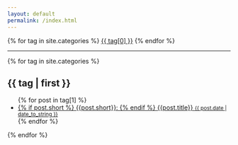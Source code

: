 ```yaml
---
layout: default
permalink: /index.html
---
```

<meta name="google-site-verification" content="a_1tMrUlVNqdFzDGwh_T1IpHoH9qeFrNoVkUBOmi9j0" />
<div class="tags-expo">
<div class="tags-expo-list">
{% for tag in site.categories %}
<a href="#{{ tag[0] | slugify }}" class="post-tag">{{ tag[0] }}</a>
{% endfor %}
</div>
<hr/>
<div class="tags-expo-section">
{% for tag in site.categories %}
<h2 id="{{ tag[0] | slugify }}">
{{ tag | first }}</h2>
<ul class="tags-expo-posts">
{% for post in tag[1] %}
<a class="post-title" href="{{ site.url }}{{ post.url }}">
<li>
{% if post.short %}
{{post.short}}:
{% endif %}
{{post.title}}
<small class="post-date">
{{ post.date | date_to_string }}</small>
</li>
</a>
{% endfor %}
</ul>
{% endfor %}
</div>
</div>
